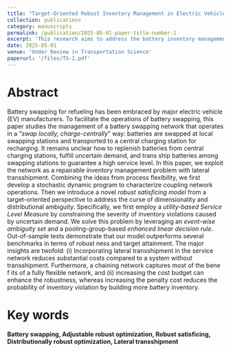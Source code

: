 ```yaml
---
title: "Target-Oriented Robust Inventory Management in Electric Vehicle Battery Swapping Networks"
collection: publications
category: manuscripts
permalink: /publication/2025-05-01-paper-title-number-1
excerpt: 'This research aims to address the battery inventory management problem with uncertain demand that arises in an EV battery swapping-charging network. In this problem, decision-makers determine initial battery stocks and periodic network operations, including battery replenishment, fulfillment, and lateral transshipment. To tackle the curse of dimensionality and distributional ambiguity, we propose a utility-based Service Level Measure (SLM) and incorporate this measure to derive a target-oriented Robust Satisficing (RS) model. A rigorous mathematical proof is provided for the salient properties of the SLM and RS models. This work pioneers the examination of multi-stage robust decisions under novel RS framework.'
date: 2025-05-01
venue: 'Under Review in Transportation Science'
paperurl: '/files/TS-1.pdf'
---
```




# Abstract

Battery swapping for refueling has been embraced by major electric vehicle (EV) manufacturers. To facilitate the operations of battery swapping, this paper studies the management of a battery swapping network that operates in a ”*swap locally, charge-centrally*” way: batteries are swapped at local swapping stations and transported to a central charging station for recharging. It remains unclear how to replenish batteries from central charging stations, fulfill uncertain demand, and trans ship batteries among swapping stations to guarantee a high service level. In this paper, we exploit the network as a repairable inventory management problem with lateral transshipment. Combining the ideas from process flexibility, we first develop a stochastic dynamic program to characterize coupling network operations. Then we introduce a novel *robust satisficing model* from a target-oriented perspective to address the curse of dimensionality and distributional ambiguity. Specifically, we first employ a *utility-based Service Level Measure* by constraining the severity of inventory violations caused by uncertain demand. We solve this problem by leveraging an *event-wise ambiguity set* and a pooling-group-based *enhanced linear decision rule*. Out-of-sample tests demonstrate that our model outperforms several benchmarks in terms of robust ness and target attainment. The major insights are twofold: (i) Incorporating lateral transshipment in the service network reduces substantial costs compared to a system without transshipment. Furthermore, a chaining network captures most of the bene f its of a fully flexible network, and (ii) increasing the cost budget can enhance the robustness, whereas increasing the penalty cost reduces the probability of inventory violation by building more battery inventory.



# Key words

**Battery swapping, Adjustable robust optimization, Robust satisficing,**
**Distributionally robust optimization, Lateral transshipment**
